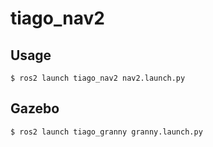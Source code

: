 # tiago_nav2

## Usage

```shell
$ ros2 launch tiago_nav2 nav2.launch.py
```

## Gazebo

```shell
$ ros2 launch tiago_granny granny.launch.py
```
